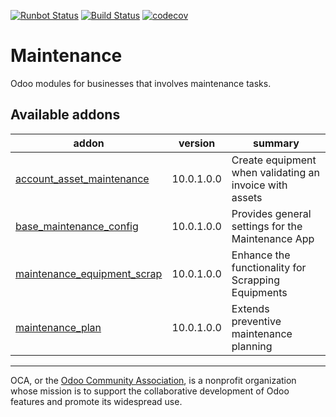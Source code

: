 [![Runbot Status](https://runbot.odoo-community.org/runbot/badge/flat/240/10.0.svg)](https://runbot.odoo-community.org/runbot/repo/github-com-oca-maintenance-240)
[![Build Status](https://travis-ci.org/OCA/maintenance.svg?branch=10.0)](https://travis-ci.org/OCA/maintenance)
[![codecov](https://codecov.io/gh/OCA/maintenance/branch/10.0/graph/badge.svg)](https://codecov.io/gh/OCA/maintenance)

# Maintenance

Odoo modules for businesses that involves maintenance tasks.

[//]: # (addons)

Available addons
----------------
addon | version | summary
--- | --- | ---
[account_asset_maintenance](account_asset_maintenance/) | 10.0.1.0.0 | Create equipment when validating an invoice with assets
[base_maintenance_config](base_maintenance_config/) | 10.0.1.0.0 | Provides general settings for the Maintenance App
[maintenance_equipment_scrap](maintenance_equipment_scrap/) | 10.0.1.0.0 | Enhance the functionality for Scrapping Equipments
[maintenance_plan](maintenance_plan/) | 10.0.1.0.0 | Extends preventive maintenance planning

[//]: # (end addons)

----

OCA, or the [Odoo Community Association](http://odoo-community.org/), is a nonprofit organization whose
mission is to support the collaborative development of Odoo features and
promote its widespread use.
